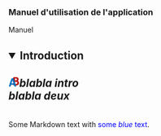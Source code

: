 ### Manuel d'utilisation de l'application
Manuel

<h2><details open>

<summary><b>Introduction</b></summary>
 
  <h5>
  <img src="activitybrowser.png" alt="drawing" style="height:20px;"/>blabla intro<br>
  blabla deux
  </h5>

</details></h2>
  

<p>Some Markdown text with <span style="color:blue">some <em>blue</em> text</span>.</p>
<p><i class="fas fa-sliders-h"></i>  </p>
<p><i class="fas fa-calculator"></i>  </p>
<p><i class="fas fa-chart-bar"></i>  </p>
<p><i class="fa fa-gear fa-spin fa-2x" style="color: firebrick"></i></p>